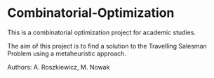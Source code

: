 # Combinatorial-Optimization

This is a combinatorial optimization project for academic studies.

The aim of this project is to find a solution to the Travelling Salesman Problem using a metaheuristic approach.

Authors: A. Roszkiewicz, M. Nowak